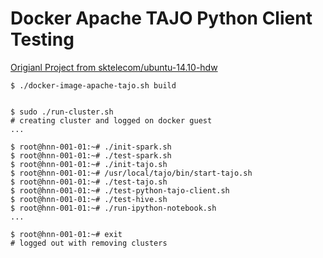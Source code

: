 # Docker Apache TAJO Python Client Testing    

[Origianl Project from sktelecom/ubuntu-14.10-hdw](https://registry.hub.docker.com/u/sktelecom/ubuntu14.10-hdw/) 

    $ ./docker-image-apache-tajo.sh build


    $ sudo ./run-cluster.sh
    # creating cluster and logged on docker guest
    ...

    $ root@hnn-001-01:~# ./init-spark.sh
    $ root@hnn-001-01:~# ./test-spark.sh
    $ root@hnn-001-01:~# ./init-tajo.sh
    $ root@hnn-001-01:~# /usr/local/tajo/bin/start-tajo.sh
    $ root@hnn-001-01:~# ./test-tajo.sh
    $ root@hnn-001-01:~# ./test-python-tajo-client.sh
    $ root@hnn-001-01:~# ./test-hive.sh
    $ root@hnn-001-01:~# ./run-ipython-notebook.sh
    ...

    $ root@hnn-001-01:~# exit
    # logged out with removing clusters
